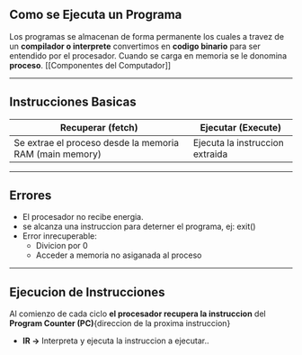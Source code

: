 ##  Como se Ejecuta un Programa
Los programas se almacenan de forma permanente los cuales a travez de un **compilador o interprete** convertimos en **codigo binario** para ser entendido por el procesador. 
Cuando se carga en memoria se le donomina **proceso**. [[Componentes del Computador]]
***
## Instrucciones Basicas 
| Recuperar (fetch)                         | Ejecutar (Execute)              |
| ----------------------------------------- | ------------------------------- |
| Se extrae el proceso desde la memoria RAM (main memory) | Ejecuta la instruccion extraida |
***
## Errores

* El procesador no recibe energia.
* se alcanza una instruccion para deterner el programa, ej: exit()
* Error inrecuperable: 
	* Divicion por 0
	* Acceder a memoria no asiganada al proceso
***
## Ejecucion de Instrucciones
Al comienzo de cada ciclo **el procesador recupera la instruccion** del **Program Counter (PC)**{direccion de la proxima instruccion}
- **IR ->** Interpreta y ejecuta la instruccion a ejecutar..

